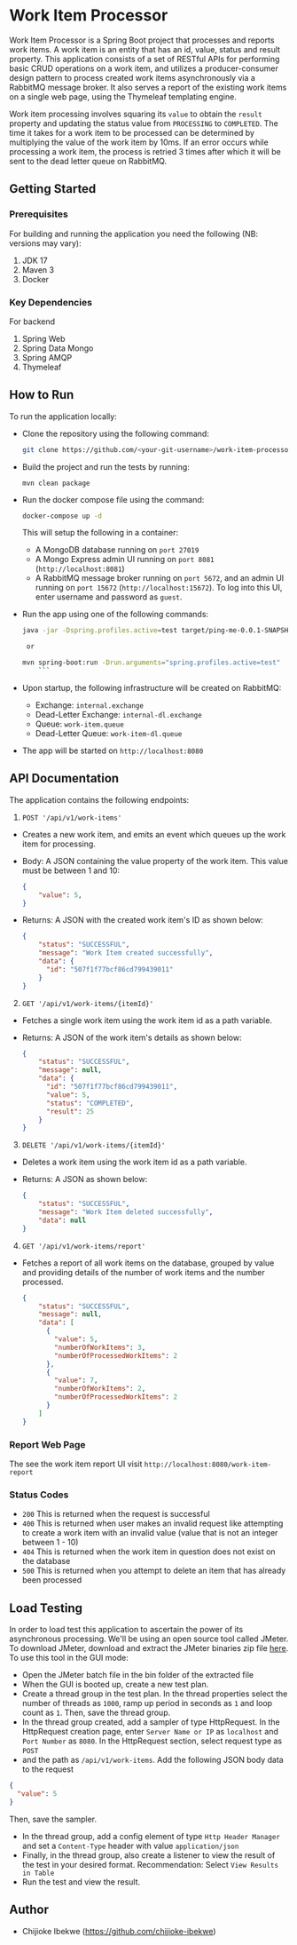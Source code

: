 ﻿# Work Item Processor
Work Item Processor is a Spring Boot project that processes and reports work items. A work item is an entity that has 
an id, value, status and result property. This application consists of a set of RESTful APIs for performing basic CRUD operations on a work item, and utilizes a producer-consumer design pattern to process created work items asynchronously via a RabbitMQ message broker. It also serves a report of the existing work items on a single web page, using the Thymeleaf templating engine.
   
Work item processing involves squaring its `value` to obtain the `result` property and updating the status value 
from `PROCESSING` to `COMPLETED`. The time it takes for a work item to be processed can be determined by multiplying 
the value of the work item by 10ms. If an error occurs while processing a work item, the process is retried 3 times after 
which it will be sent to the dead letter queue on RabbitMQ.

## Getting Started
### Prerequisites
For building and running the application you need the following (NB: versions may vary):
1. JDK 17
2. Maven 3
3. Docker

### Key Dependencies
For backend
1. Spring Web
2. Spring Data Mongo
3. Spring AMQP
4. Thymeleaf

## How to Run
To run the application locally:
* Clone the repository using the following command:
  ```bash
  git clone https://github.com/<your-git-username>/work-item-processor.git
  ```
* Build the project and run the tests by running:
  ```
  mvn clean package
  ```
* Run the docker compose file using the command: 
  ```bash
  docker-compose up -d
  ```
  This will setup the following in a container: 
    * A MongoDB database running on `port 27019`
    * A Mongo Express admin UI running on `port 8081` (`http://localhost:8081`)
    * A RabbitMQ message broker running on `port 5672`, and an admin UI running on `port 15672` (`http://localhost:15672`). To log into         this UI, enter username and password as `guest`.  
  
* Run the app using one of the following commands:
  ```bash
  java -jar -Dspring.profiles.active=test target/ping-me-0.0.1-SNAPSHOT.jar

   or

  mvn spring-boot:run -Drun.arguments="spring.profiles.active=test"
      ```
* Upon startup, the following infrastructure will be created on RabbitMQ:
  * Exchange: `internal.exchange`
  * Dead-Letter Exchange: `internal-dl.exchange`
  * Queue: `work-item.queue`
  * Dead-Letter Queue: `work-item-dl.queue`
* The app will be started on `http://localhost:8080`

## API Documentation

The application contains the following endpoints:

1. `POST '/api/v1/work-items'`

  - Creates a new work item, and emits an event which queues up the work item for processing.
  - Body: A JSON containing the value property of the work item. This value must be between 1 and 10:

    ```json
    {
        "value": 5,
    }
    ```
  - Returns: A JSON with the created work item's ID as shown below:

    ```json
    {
        "status": "SUCCESSFUL",
        "message": "Work Item created successfully",
        "data": {
          "id": "507f1f77bcf86cd799439011"
        }
    }
    ```

2. `GET '/api/v1/work-items/{itemId}'`

  - Fetches a single work item using the work item id as a path variable.
  - Returns: A JSON of the work item's details as shown below:

    ```json
    {
        "status": "SUCCESSFUL",
        "message": null,
        "data": {
          "id": "507f1f77bcf86cd799439011",
          "value": 5,
          "status": "COMPLETED",
          "result": 25
        }
    }
    ```
3. `DELETE '/api/v1/work-items/{itemId}'`

  - Deletes a work item using the work item id as a path variable.
  - Returns: A JSON as shown below:

    ```json
    {
        "status": "SUCCESSFUL",
        "message": "Work Item deleted successfully",
        "data": null
    }
    ```

4. `GET '/api/v1/work-items/report'`

  - Fetches a report of all work items on the database, grouped by value and providing details of the number of work items and the number     processed.

    ```json
    {
        "status": "SUCCESSFUL",
        "message": null,
        "data": [
          {
            "value": 5,
            "numberOfWorkItems": 3,
            "numberOfProcessedWorkItems": 2
          },
          {
            "value": 7,
            "numberOfWorkItems": 2,
            "numberOfProcessedWorkItems": 2
          }
        ]
    }
    ```
### Report Web Page
The see the work item report UI visit `http://localhost:8080/work-item-report`

### Status Codes
* `200` 
  This is returned when the request is successful
* `400`
  This is returned when user makes an invalid request like attempting to create a work item with an invalid value 
  (value that is not an integer between 1 - 10)
* `404`
  This is returned when the work item in question does not exist on the database
* `500`
  This is returned when you attempt to delete an item that has already been processed

## Load Testing
In order to load test this application to ascertain the power of its asynchronous processing. We'll be using an open 
source tool called JMeter. To download JMeter, download and extract the JMeter binaries zip file [here](https://dlcdn.apache.org//jmeter/binaries/apache-jmeter-5.5.zip).
To use this tool in the GUI mode:
* Open the JMeter batch file in the bin folder of the extracted file
* When the GUI is booted up, create a new test plan.
* Create a thread group in the test plan. In the thread properties select the number of threads as `1000`, ramp up period 
in seconds as `1` and loop count as `1`. Then, save the thread group.
* In the thread group created, add a sampler of type HttpRequest. In the HttpRequest creation page, enter 
`Server Name or IP` as `localhost` and `Port Number` as `8080`. In the HttpRequest section, select request type as `POST` 
* and the path as `/api/v1/work-items`. Add the following JSON body data to the request
```json
{
  "value": 5
}
```
Then, save the sampler.
* In the thread group, add a config element of type `Http Header Manager` and set a `Content-Type` header with value 
`application/json`
* Finally, in the thread group, also create a listener to view the result of the test in your desired format.
Recommendation: Select `View Results in Table`
* Run the test and view the result.

## Author

- Chijioke Ibekwe (https://github.com/chijioke-ibekwe)
